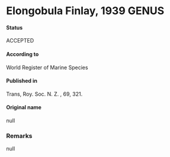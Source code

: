 Elongobula Finlay, 1939 GENUS
=======

#### Status
ACCEPTED

#### According to
World Register of Marine Species

#### Published in
Trans, Roy. Soc. N. Z. , 69, 321.

#### Original name
null

### Remarks
null
